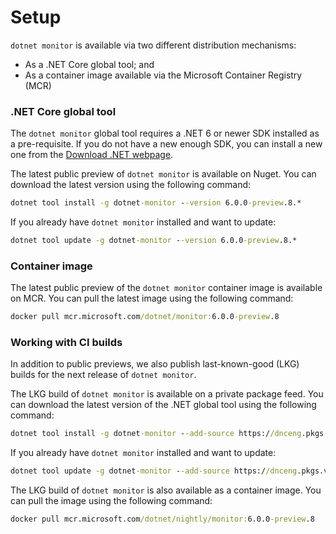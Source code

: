 # Setup

`dotnet monitor` is available via two different distribution mechanisms:

- As a .NET Core global tool; and
- As a container image available via the Microsoft Container Registry (MCR)

### .NET Core global tool

The `dotnet monitor` global tool requires a .NET 6 or newer SDK installed as a pre-requisite. If you do not have a new enough SDK, you can install a new one from the [Download .NET webpage](https://dotnet.microsoft.com/download).

The latest public preview of `dotnet monitor` is available on Nuget. You can download the latest version using the following command:

```cmd
dotnet tool install -g dotnet-monitor --version 6.0.0-preview.8.*
```

If you already have `dotnet monitor` installed and want to update:

```cmd
dotnet tool update -g dotnet-monitor --version 6.0.0-preview.8.*
```

### Container image

The latest public preview of the `dotnet monitor` container image is available on MCR. You can pull the latest image using the following command:

```cmd
docker pull mcr.microsoft.com/dotnet/monitor:6.0.0-preview.8
```

### Working with CI builds

In addition to public previews, we also publish last-known-good (LKG) builds for the next release of `dotnet monitor`.

The LKG build of `dotnet monitor` is available on a private package feed. You can download the latest version of the .NET global tool using the following command:

```cmd
dotnet tool install -g dotnet-monitor --add-source https://dnceng.pkgs.visualstudio.com/public/_packaging/dotnet-tools/nuget/v3/index.json --version 6.0.0-preview.8.*
```

If you already have `dotnet monitor` installed and want to update:

```cmd
dotnet tool update -g dotnet-monitor --add-source https://dnceng.pkgs.visualstudio.com/public/_packaging/dotnet-tools/nuget/v3/index.json --version 6.0.0-preview.8.*
```

The LKG build of `dotnet monitor` is also available as a container image. You can pull the image using the following command:

```cmd
docker pull mcr.microsoft.com/dotnet/nightly/monitor:6.0.0-preview.8
```

